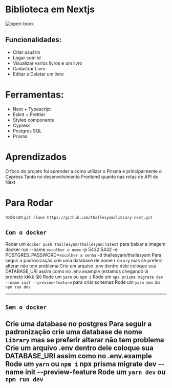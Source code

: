 # Biblioteca em Nextjs

![open-book](https://user-images.githubusercontent.com/59545660/108439778-afe5c600-7230-11eb-8a65-29b6624491bf.png)

## Funcionalidades:

- Criar usuário
- Logar com id
- Visualizar varios livros e um livro
- Cadastrar Livro
- Editar e Deletar um livro

# Ferramentas:

- Next + Typescript
- Eslint + Prettier
- Styled components
- Cypress
- Postgres SQL
- Prisma

# Aprendizados

O foco do projeto foi aprender a como utilizar o Prisma e principalmente o Cypress
Tanto no desenvolvimento Frontend quanto nas rotas de API do Next

# Para Rodar

rode um `git clone https://github.com/thallesyam/library-next.git`

`Com o docker`
---
Rodar um `docker push thallesyam/thallesyam:latest` para baixar a imagem
docker run --name `escolher o nome` -p 5432:5432 -e POSTGRES_PASSWORD=`escolher a senha` -d thallesyam/thallesyam
Para seguir a padronização crie uma database de nome `Library` mas se preferir alterar não tem problema
Crie um arquivo .env dentro dele coloque sua DATABASE_URI assim como no .env.example
(estamos chegando lá prometo kkkk 😵)
Rode um `yarn` ou `npm i`
Rode um `npx prisma migrate dev --name init --preview-feature` para criar schemas
Rode um `yarn dev` ou `npm run dev`

---

`Sem o docker`
---
Crie uma database no postgres 
Para seguir a padronização crie uma database de nome `Library` mas se preferir alterar não tem problema
Crie um arquivo .env dentro dele coloque sua DATABASE_URI assim como no .env.example
Rode um `yarn` ou `npm i`
npx prisma migrate dev --name init --preview-feature 
Rode um `yarn dev` ou `npm run dev`
---
